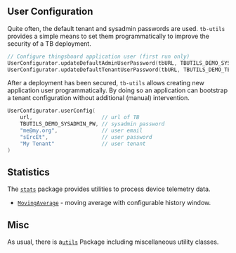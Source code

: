 
## User Configuration

Quite often, the default tenant and sysadmin passwords are used. `tb-utils` provides a simple means to set them programmatically
to improve the security of a TB deployment.

```kotlin
// Configure thingsboard application user (first run only)
UserConfigurator.updateDefaultAdminUserPassword(tbURL, TBUTILS_DEMO_SYSADMIN_PW)
UserConfigurator.updateDefaultTenantUserPassword(tbURL, TBUTILS_DEMO_TENANT_PW)
```

After a deployment has been secured, `tb-utils` allows creating new application user programmatically. By doing so an
application can bootstrap a tenant configuration without additional (manual) intervention.

```kotlin
UserConfigurator.userConfig(
    url,                      // url of TB 
    TBUTILS_DEMO_SYSADMIN_PW, // sysadmin password 
    "me@my.org",              // user email
    "sErcEt",                 // user password
    "My Tenant"               // user tenant
)
```

## Statistics

The [`stats`](src/main/java/com/systema/eia/iot/tb/stats) package provides utilities to process device telemetry data.

* [`MovingAverage`](src/main/java/com/systema/eia/iot/tb/stats/MovingAverage.kt) - moving average with configurable
  history window.

## Misc

As usual, there is a[`utils`](src/main/java/com/systema/eia/iot/tb/utils) Package including miscellaneous utility
classes.
